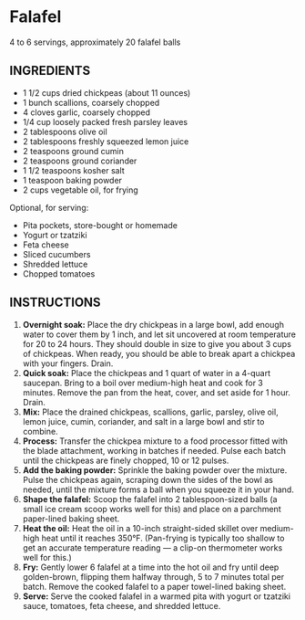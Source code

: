 # Falafel

4 to 6 servings, approximately 20 falafel balls

## INGREDIENTS

* 1 1/2 cups dried chickpeas (about 11 ounces)
* 1 bunch scallions, coarsely chopped
* 4 cloves garlic, coarsely chopped
* 1/4 cup loosely packed fresh parsley leaves
* 2 tablespoons olive oil
* 2 tablespoons freshly squeezed lemon juice
* 2 teaspoons ground cumin
* 2 teaspoons ground coriander
* 1 1/2 teaspoons kosher salt
* 1 teaspoon baking powder
* 2 cups vegetable oil, for frying

Optional, for serving:

* Pita pockets, store-bought or homemade
* Yogurt or tzatziki
* Feta cheese
* Sliced cucumbers
* Shredded lettuce
* Chopped tomatoes

## INSTRUCTIONS

1. **Overnight soak:** Place the dry chickpeas in a large bowl, add enough water to cover them by 1 inch, and let sit uncovered at room temperature for 20 to 24 hours. They should double in size to give you about 3 cups of chickpeas. When ready, you should be able to break apart a chickpea with your fingers. Drain.
1. **Quick soak:** Place the chickpeas and 1 quart of water in a 4-quart saucepan. Bring to a boil over medium-high heat and cook for 3 minutes. Remove the pan from the heat, cover, and set aside for 1 hour. Drain.
1. **Mix:** Place the drained chickpeas, scallions, garlic, parsley, olive oil, lemon juice, cumin, coriander, and salt in a large bowl and stir to combine.
1. **Process:** Transfer the chickpea mixture to a food processor fitted with the blade attachment, working in batches if needed. Pulse each batch until the chickpeas are finely chopped, 10 or 12 pulses.
1. **Add the baking powder:** Sprinkle the baking powder over the mixture. Pulse the chickpeas again, scraping down the sides of the bowl as needed, until the mixture forms a ball when you squeeze it in your hand.
1. **Shape the falafel:** Scoop the falafel into 2 tablespoon-sized balls (a small ice cream scoop works well for this) and place on a parchment paper-lined baking sheet.
1. **Heat the oil:** Heat the oil in a 10-inch straight-sided skillet over medium-high heat until it reaches 350°F. (Pan-frying is typically too shallow to get an accurate temperature reading — a clip-on thermometer works well for this.)
1. **Fry:** Gently lower 6 falafel at a time into the hot oil and fry until deep golden-brown, flipping them halfway through, 5 to 7 minutes total per batch. Remove the cooked falafel to a paper towel-lined baking sheet.
1. **Serve:** Serve the cooked falafel in a warmed pita with yogurt or tzatziki sauce, tomatoes, feta cheese, and shredded lettuce.
